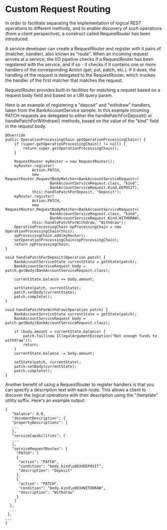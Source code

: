 # Custom Request Routing

In order to facilitate separating the implementation of logical REST operations to different methods, and to enable discovery of such operations (from a client perspective), a construct called RequestRouter has been introduced.

A service developer can create a RequestRouter and register with it pairs of (matcher, handler), also known as "route". When an incoming request arrives at a service, the I/O pipeline checks if a RequestRouter has been registered with the service, and if so - it checks if it contains one or more handlers of the corresponding Action (get, put, patch, etc.). If it does, the handling of the request is delegated to the RequestRouter, which invokes the handler of the first matcher that matches the request.

RequestRouter provides built-in facilities for matching a request based on a request body field and based on a URI query param.

Here is an example of registering a "deposit" and "withdraw" handlers, taken from the BankAccountService sample. In this example incoming PATCH requests are delegated to either the handlePatchForDeposit() or handlePatchForWithdraw() methods, based on the value of the "kind" field in the request body.

    @Override
    public OperationProcessingChain getOperationProcessingChain() {
        if (super.getOperationProcessingChain() != null) {
            return super.getOperationProcessingChain();
        }

        RequestRouter myRouter = new RequestRouter();
        myRouter.register(
                Action.PATCH,
                new RequestRouter.RequestBodyMatcher<BankAccountServiceRequest>(
                        BankAccountServiceRequest.class, "kind",
                        BankAccountServiceRequest.Kind.DEPOSIT),
                this::handlePatchForDeposit, "Deposit");
        myRouter.register(
                Action.PATCH,
                new RequestRouter.RequestBodyMatcher<BankAccountServiceRequest>(
                        BankAccountServiceRequest.class, "kind",
                        BankAccountServiceRequest.Kind.WITHDRAW),
                this::handlePatchForWithdraw, "Withdraw");
        OperationProcessingChain opProcessingChain = new OperationProcessingChain(this);
        opProcessingChain.add(myRouter);
        setOperationProcessingChain(opProcessingChain);
        return opProcessingChain;
    }
    
    void handlePatchForDeposit(Operation patch) {
        BankAccountServiceState currentState = getState(patch);
        BankAccountServiceRequest body = patch.getBody(BankAccountServiceRequest.class);

        currentState.balance += body.amount;

        setState(patch, currentState);
        patch.setBody(currentState);
        patch.complete();
    }

    void handlePatchForWithdraw(Operation patch) {
        BankAccountServiceState currentState = getState(patch);
        BankAccountServiceRequest body = patch.getBody(BankAccountServiceRequest.class);

        if (body.amount > currentState.balance) {
            patch.fail(new IllegalArgumentException("Not enough funds to withdraw"));
            return;
        }
        currentState.balance -= body.amount;

        setState(patch, currentState);
        patch.setBody(currentState);
        patch.complete();
    }

Another benefit of using a RequestRouter to register handlers is that you can specify a description text with each route. This allows a client to discover the logical operations with their description using the "/template" utility suffix. Here's an example output:

    {
       "balance": 0.0,
       "documentDescription": {
       "propertyDescriptions": {
       ...
       },
       "serviceCapabilities": [
       ...
       ],
       "serviceRequestRoutes": {
         "PATCH": [
         {
          "action": "PATCH",
          "condition": "body.kind\u003dDEPOSIT",
          "description": "Deposit"
         },
         {
          "action": "PATCH",
          "condition": "body.kind\u003dWITHDRAW",
          "description": "Withdraw"
         }
        ]
      },
      ...
     },
    ...
    }
